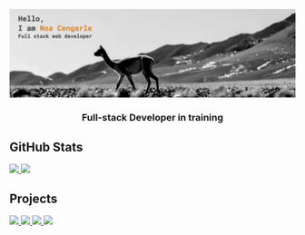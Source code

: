<img src="./banner.jpg" alt="phot of a guanaco with text saying : Hello, I'm Noa Cengarle"></img>

<h3 align="center">Full-stack Developer in training</h3>




## GitHub Stats
<a href="https://github.com/noa-cen/github-readme-stats">
  <img height=180 src="https://github-readme-stats.vercel.app/api?username=noa-cen&show_icons=true&theme=slateorange&hide_border=true" />
</a>
<a href="https://github.com/noa-cen/github-readme-stats">
  <img height=180 src="https://github-readme-stats.vercel.app/api/top-langs/?username=noa-cen&hide=hack&theme=slateorange&show&icons=true&hide_border=true&layout=compact" />
</a>
<br>

## Projects
<a href="https://github.com/noa-cen/quiz_night">
  <img height=130 src="https://github-readme-stats.vercel.app/api/pin/?username=noa-cen&repo=quiz_night&show_icons=true&theme=slateorange&hide_border=true" />
</a>
<a href="https://github.com/noa-cen/clicker-pokemon">
  <img height=130 src="https://github-readme-stats.vercel.app/api/pin/?username=noa-cen&repo=clicker-pokemon&show_icons=true&theme=slateorange&hide_border=true" />
</a>

<a href="https://github.com/noa-cen/happixel">
  <img height=130 src="https://github-readme-stats.vercel.app/api/pin/?username=noa-cen&repo=happixel&show_icons=true&theme=slateorange&hide_border=true" />
</a>
<a href="https://github.com/noa-cen/fansite_limonade">
  <img height=130 src="https://github-readme-stats.vercel.app/api/pin/?username=noa-cen&repo=fansite_limonade&show_icons=true&theme=slateorange&hide_border=true" />
</a>

